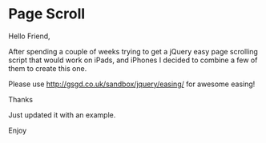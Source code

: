 Page Scroll
===========

Hello Friend,

After spending a couple of weeks trying to get a jQuery easy page scrolling script that would work on iPads, and iPhones I decided to combine a few of them to create this one.

Please use http://gsgd.co.uk/sandbox/jquery/easing/ for awesome easing!

Thanks

Just updated it with an example. 

Enjoy
